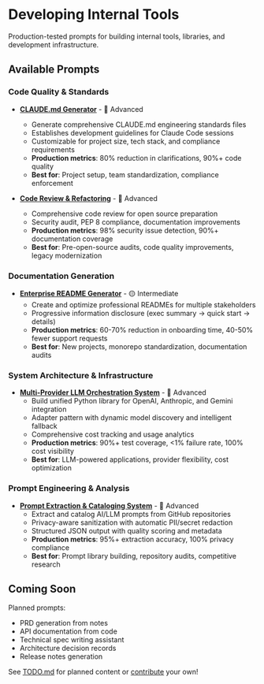 # Developing Internal Tools

Production-tested prompts for building internal tools, libraries, and development infrastructure.

## Available Prompts

### Code Quality & Standards

- **[CLAUDE.md Generator](./claude-md-generator.md)** - 🔴 Advanced
  - Generate comprehensive CLAUDE.md engineering standards files
  - Establishes development guidelines for Claude Code sessions
  - Customizable for project size, tech stack, and compliance requirements
  - **Production metrics**: 80% reduction in clarifications, 90%+ code quality
  - **Best for**: Project setup, team standardization, compliance enforcement

- **[Code Review & Refactoring](./code-review-refactoring.md)** - 🔴 Advanced
  - Comprehensive code review for open source preparation
  - Security audit, PEP 8 compliance, documentation improvements
  - **Production metrics**: 98% security issue detection, 90%+ documentation coverage
  - **Best for**: Pre-open-source audits, code quality improvements, legacy modernization

### Documentation Generation

- **[Enterprise README Generator](./enterprise-readme-generator.md)** - 🟡 Intermediate
  - Create and optimize professional READMEs for multiple stakeholders
  - Progressive information disclosure (exec summary → quick start → details)
  - **Production metrics**: 60-70% reduction in onboarding time, 40-50% fewer support requests
  - **Best for**: New projects, monorepo standardization, documentation audits

### System Architecture & Infrastructure

- **[Multi-Provider LLM Orchestration System](./llm-orchestration-system.md)** - 🔴 Advanced
  - Build unified Python library for OpenAI, Anthropic, and Gemini integration
  - Adapter pattern with dynamic model discovery and intelligent fallback
  - Comprehensive cost tracking and usage analytics
  - **Production metrics**: 90%+ test coverage, <1% failure rate, 100% cost visibility
  - **Best for**: LLM-powered applications, provider flexibility, cost optimization

### Prompt Engineering & Analysis

- **[Prompt Extraction & Cataloging System](./prompt-extraction-cataloging.md)** - 🔴 Advanced
  - Extract and catalog AI/LLM prompts from GitHub repositories
  - Privacy-aware sanitization with automatic PII/secret redaction
  - Structured JSON output with quality scoring and metadata
  - **Production metrics**: 95%+ extraction accuracy, 100% privacy compliance
  - **Best for**: Prompt library building, repository audits, competitive research

## Coming Soon

Planned prompts:
- PRD generation from notes
- API documentation from code
- Technical spec writing assistant
- Architecture decision records
- Release notes generation

See [TODO.md](../../TODO.md) for planned content or [contribute](../../CONTRIBUTING.md) your own!
